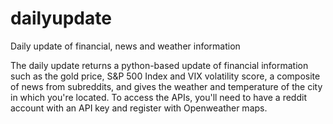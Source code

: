 # dailyupdate
Daily update of financial, news and weather information

The daily update returns a python-based update of financial information such as the gold price, S&P 500 Index and VIX volatility score, a composite of news from subreddits, and gives the weather and temperature of the city in which you're located.  To access the APIs, you'll need to have a reddit account with an API key and register with Openweather maps.  
